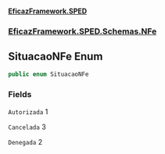 #### [EficazFramework.SPED](EficazFrameworkSPED.md 'EficazFramework SPED')
### [EficazFramework.SPED.Schemas.NFe](EficazFramework.SPED.Schemas.NFe.md 'EficazFramework.SPED.Schemas.NFe')

## SituacaoNFe Enum

```csharp
public enum SituacaoNFe
```
### Fields

<a name='EficazFramework.SPED.Schemas.NFe.SituacaoNFe.Autorizada'></a>

`Autorizada` 1

<a name='EficazFramework.SPED.Schemas.NFe.SituacaoNFe.Cancelada'></a>

`Cancelada` 3

<a name='EficazFramework.SPED.Schemas.NFe.SituacaoNFe.Denegada'></a>

`Denegada` 2